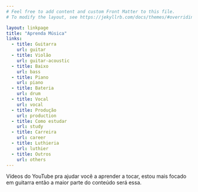 ```yaml
---
# Feel free to add content and custom Front Matter to this file.
# To modify the layout, see https://jekyllrb.com/docs/themes/#overriding-theme-defaults

layout: linkpage
title: "Aprenda Música"
links:
  - title: Guitarra
    url: guitar
  - title: Violão
    url: guitar-acoustic
  - title: Baixo
    url: bass
  - title: Piano
    url: piano
  - title: Bateria
    url: drum
  - title: Vocal
    url: vocal
  - title: Produção
    url: production
  - title: Como estudar
    url: study
  - title: Carreira
    url: career
  - title: Luthieria
    url: luthier
  - title: Outros
    url: others
---
```


Vídeos do YouTube pra ajudar você a aprender a tocar, estou mais focado em guitarra então a maior parte do conteúdo será essa.
